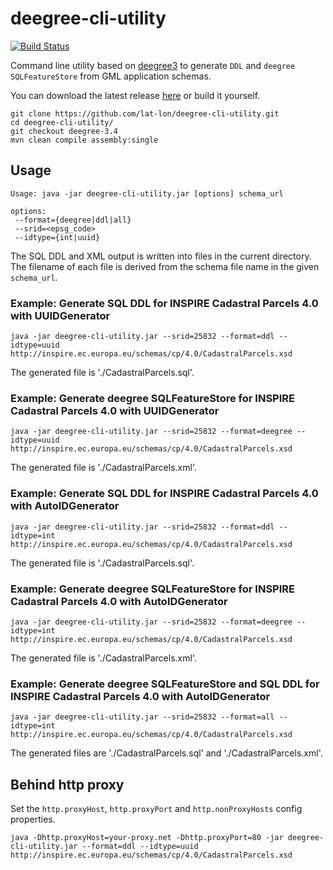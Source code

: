 # deegree-cli-utility

[![Build Status](https://travis-ci.org/JuergenWeichand/deegree-cli-utility.svg?branch=master)](https://travis-ci.org/JuergenWeichand/deegree-cli-utility)

Command line utility based on [deegree3](https://github.com/deegree/deegree3) to generate `DDL` and `deegree SQLFeatureStore` from GML application schemas. 

You can download the latest release [here](https://github.com/lat-lon/deegree-cli-utility/releases) or build it yourself.

    git clone https://github.com/lat-lon/deegree-cli-utility.git
    cd deegree-cli-utility/
    git checkout deegree-3.4
    mvn clean compile assembly:single

## Usage

```
Usage: java -jar deegree-cli-utility.jar [options] schema_url

options:
 --format={deegree|ddl|all}
 --srid=<epsg_code>
 --idtype={int|uuid}
```

The SQL DDL and XML output is written into files in the current directory. The filename of each file is derived from the 
schema file name in the given `schema_url`.

### Example: Generate SQL DDL for INSPIRE Cadastral Parcels 4.0 with UUIDGenerator

    java -jar deegree-cli-utility.jar --srid=25832 --format=ddl --idtype=uuid http://inspire.ec.europa.eu/schemas/cp/4.0/CadastralParcels.xsd

The generated file is './CadastralParcels.sql'.    

### Example: Generate deegree SQLFeatureStore for INSPIRE Cadastral Parcels 4.0 with UUIDGenerator

    java -jar deegree-cli-utility.jar --srid=25832 --format=deegree --idtype=uuid http://inspire.ec.europa.eu/schemas/cp/4.0/CadastralParcels.xsd
    
The generated file is './CadastralParcels.xml'.    

### Example: Generate SQL DDL for INSPIRE Cadastral Parcels 4.0 with AutoIDGenerator

    java -jar deegree-cli-utility.jar --srid=25832 --format=ddl --idtype=int http://inspire.ec.europa.eu/schemas/cp/4.0/CadastralParcels.xsd

The generated file is './CadastralParcels.sql'.

### Example: Generate deegree SQLFeatureStore for INSPIRE Cadastral Parcels 4.0 with AutoIDGenerator

    java -jar deegree-cli-utility.jar --srid=25832 --format=deegree --idtype=int http://inspire.ec.europa.eu/schemas/cp/4.0/CadastralParcels.xsd

The generated file is './CadastralParcels.xml'.

### Example: Generate deegree SQLFeatureStore and SQL DDL for INSPIRE Cadastral Parcels 4.0 with AutoIDGenerator

    java -jar deegree-cli-utility.jar --srid=25832 --format=all --idtype=int http://inspire.ec.europa.eu/schemas/cp/4.0/CadastralParcels.xsd

The generated files are './CadastralParcels.sql' and './CadastralParcels.xml'.

## Behind http proxy

Set the `http.proxyHost`, `http.proxyPort` and `http.nonProxyHosts` config properties.

    java -Dhttp.proxyHost=your-proxy.net -Dhttp.proxyPort=80 -jar deegree-cli-utility.jar --format=ddl --idtype=uuid http://inspire.ec.europa.eu/schemas/cp/4.0/CadastralParcels.xsd

